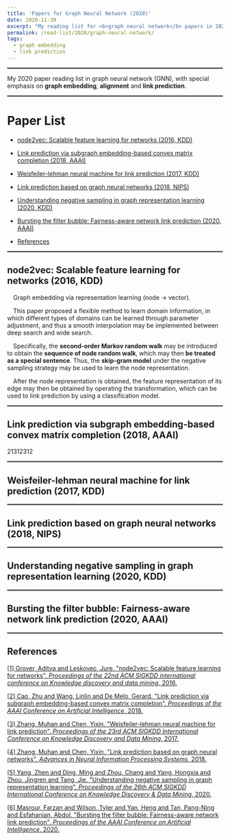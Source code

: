 ```yaml
---
title: 'Papers for Graph Neural Network (2020)'
date: 2020-11-30
excerpt: "My reading list for <b>graph neural network</b> papers in 2020."
permalink: /read-list/2020/graph-neural-network/
tags:
  - graph embedding
  - link prediction
---
```



<hr style="height:0px;border:none;border-top:3px solid #555555;" />

My 2020 paper reading list in graph neural network (GNN), with special emphasis on **graph embedding**, **alignment** and **link prediction**. 

<hr style="height:0px;border:none;border-top:3px solid #555555;" />

# Paper List

* [node2vec: Scalable feature learning for networks (2016, KDD)](#jump_1)

* [Link prediction via subgraph embedding-based convex matrix completion (2018, AAAI)](#jump_2)

* [Weisfeiler-lehman neural machine for link prediction (2017, KDD)](#jump_3)

* [Link prediction based on graph neural networks (2018, NIPS)](#jump_4)

* [Understanding negative sampling in graph representation learning (2020, KDD)](#jump_5)

* [Bursting the filter bubble: Fairness-aware network link prediction (2020, AAAI)](#jump_6)

* [References](#jump_reference)


<hr style="height:0px;border:none;border-top:3px solid #555555;" />

## <span id="jump_1"> node2vec: Scalable feature learning for networks (2016, KDD) </span>

&emsp;Graph embedding via representation learning (node -> vector).

&emsp;This paper proposed a flexible method to learn domain information, in which different types of domains can be learned through parameter adjustment, and thus a smooth interpolation may be implemented between deep search and wide search.

&emsp;Specifically, the **second-order Markov random walk** may be introduced to obtain the **sequence of node random walk**, which may then **be treated as a special sentence**. Thus, the **skip-gram model** under the negative sampling strategy may be used to learn the node representation.

&emsp;After the node representation is obtained, the feature representation of its edge may then be obtained by operating the transformation, which can be used to link prediction by using a classification model.


<hr style="height:0px;border:none;border-top:3px solid #555555;" />

## <span id="jump_2"> Link prediction via subgraph embedding-based convex matrix completion (2018, AAAI)</span>

21312312



<hr style="height:0px;border:none;border-top:3px solid #555555;" />

## <span id="jump_3"> Weisfeiler-lehman neural machine for link prediction (2017, KDD)</span>




<hr style="height:0px;border:none;border-top:3px solid #555555;" />

## <span id="jump_4"> Link prediction based on graph neural networks (2018, NIPS)</span>




<hr style="height:0px;border:none;border-top:3px solid #555555;" />

## <span id="jump_5"> Understanding negative sampling in graph representation learning (2020, KDD)</span>




<hr style="height:0px;border:none;border-top:3px solid #555555;" />

## <span id="jump_6"> Bursting the filter bubble: Fairness-aware network link prediction (2020, AAAI)</span>








<hr style="height:0px;border:none;border-top:3px solid #555555;" />

## <span id="jump_reference"> References</span>

[[1] Grover, Aditya and Leskovec, Jure. "node2vec: Scalable feature learning for networks". *Proceedings of the 22nd ACM SIGKDD international conference on Knowledge discovery and data mining*, 2016.](https://dl.acm.org/doi/abs/10.1145/2939672.2939754?casa_token=YaQ6zJHC0tEAAAAA:TyGhi4mFoIITlQkON047aJq7s0p-u5eUDt0BXzcE5U8DY_B_mD0LLUjWlYX_C5UnqeNYgwlsFRuVbw)

[[2] Cao, Zhu and Wang, Linlin and De Melo, Gerard. "Link prediction via subgraph embedding-based convex matrix completion". *Proceedings of the AAAI Conference on Artificial Intelligence*, 2018.](https://ojs.aaai.org/index.php/AAAI/article/view/11655)

[[3] Zhang, Muhan and Chen, Yixin. "Weisfeiler-lehman neural machine for link prediction". *Proceedings of the 23rd ACM SIGKDD International Conference on Knowledge Discovery and Data Mining*, 2017.](https://dl.acm.org/doi/abs/10.1145/3097983.3097996)

[[4] Zhang, Muhan and Chen, Yixin. "Link prediction based on graph neural networks". *Advances in Neural Information Processing Systems*, 2018.](https://proceedings.neurips.cc/paper/2018/file/53f0d7c537d99b3824f0f99d62ea2428-Paper.pdf)

[[5] Yang, Zhen and Ding, Ming and Zhou, Chang and Yang, Hongxia and Zhou, Jingren and Tang, Jie. "Understanding negative sampling in graph representation learning". *Proceedings of the 26th ACM SIGKDD International Conference on Knowledge Discovery \& Data Mining*, 2020.](https://dl.acm.org/doi/abs/10.1145/3394486.3403218?casa_token=iaq_bZ8FDMQAAAAA:78WO0m9SeU1dVAHjS8w0gQZfRfBl3eaQbxvLK9bQo4RczuMgTs65UNiF7sPk6s8AnHjPjsP3XTgmqA)

[[6] Masrour, Farzan and Wilson, Tyler and Yan, Heng and Tan, Pang-Ning and Esfahanian, Abdol. "Bursting the filter bubble: Fairness-aware network link prediction". *Proceedings of the AAAI Conference on Artificial Intelligence*, 2020.](https://ojs.aaai.org/index.php/AAAI/article/view/5429)